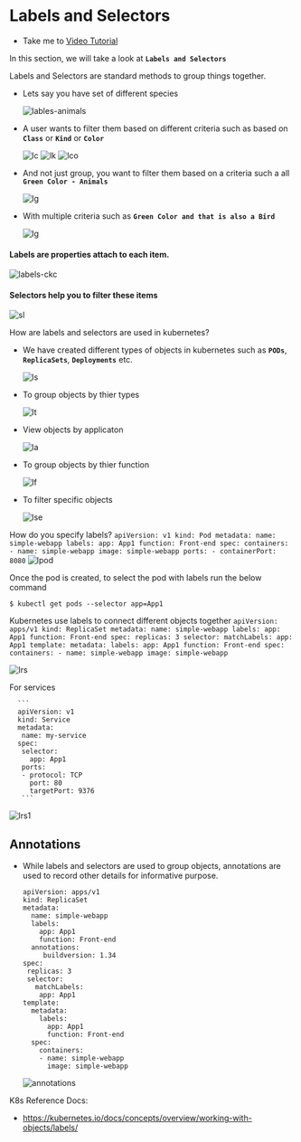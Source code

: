 # Labels and Selectors
  - Take me to [Video Tutorial](https://kodekloud.com/courses/539883/lectures/9816604)
  
In this section, we will take a look at **`Labels and Selectors`**

Labels and Selectors are standard methods to group things together.
- Lets say you have set of different species 
  
  ![lables-animals](../../images/lables-animals.PNG)
  
- A user wants to filter them based on different criteria such as based on  **`Class`** or **`Kind`** or **`Color`**

  ![lc](../../images/lc.PNG)
  ![lk](../../images/lk.PNG)
  ![lco](../../images/lco.PNG)
  
- And not just group, you want to filter them based on a criteria such a all **`Green Color - Animals`**

  ![lg](../../images/lg.PNG)
  
- With multiple criteria such as **`Green Color and that is also a Bird`**

  ![lg](../../images/lg.PNG)
  
#### Labels are properties attach to each item.

  ![labels-ckc](../../images/labels-ckc.PNG)
  
#### Selectors help you to filter these items
 
  ![sl](../../images/sl.PNG)
  
How are labels and selectors are used in kubernetes?
- We have created different types of objects in kubernetes such as **`PODs`**, **`ReplicaSets`**, **`Deployments`** etc.
  
  ![ls](../../images/ls.PNG)
  
- To group objects by thier types

  ![lt](../../images/lt.PNG)
  
- View objects by applicaton
  
  ![la](../../images/la.PNG)
  
- To group objects by thier function
 
  ![lf](../../images/lf.PNG)
 
- To filter specific objects

  ![lse](../../images/lse.PNG)

How do you specify labels?
    ```
    apiVersion: v1
    kind: Pod
    metadata:
     name: simple-webapp
     labels:
       app: App1
       function: Front-end
    spec:
     containers:
     - name: simple-webapp
       image: simple-webapp
       ports:
       - containerPort: 8080
    ```
 ![lpod](../../images/lpod.PNG)
 
Once the pod is created, to select the pod with labels run the below command
```
$ kubectl get pods --selector app=App1
```

Kubernetes use labels to connect different objects together
    ```
    apiVersion: apps/v1
    kind: ReplicaSet
    metadata:
      name: simple-webapp
      labels:
        app: App1
        function: Front-end
    spec:
     replicas: 3
     selector:
       matchLabels:
        app: App1
    template:
      metadata:
        labels:
          app: App1
          function: Front-end
      spec:
        containers:
        - name: simple-webapp
          image: simple-webapp   
    ```

  ![lrs](../../images/lrs.PNG)

For services
 
      ```
      apiVersion: v1
      kind: Service
      metadata:
       name: my-service
      spec:
       selector:
         app: App1
       ports:
       - protocol: TCP
         port: 80
         targetPort: 9376 
       ```
  ![lrs1](../../images/lrs1.PNG)
  
## Annotations
- While labels and selectors are used to group objects, annotations are used to record other details for informative purpose.
    ```
    apiVersion: apps/v1
    kind: ReplicaSet
    metadata:
      name: simple-webapp
      labels:
        app: App1
        function: Front-end
      annotations:
         buildversion: 1.34
    spec:
     replicas: 3
     selector:
       matchLabels:
        app: App1
    template:
      metadata:
        labels:
          app: App1
          function: Front-end
      spec:
        containers:
        - name: simple-webapp
          image: simple-webapp   
    ```
  ![annotations](../../images/annotations.PNG)

K8s Reference Docs:
- https://kubernetes.io/docs/concepts/overview/working-with-objects/labels/
